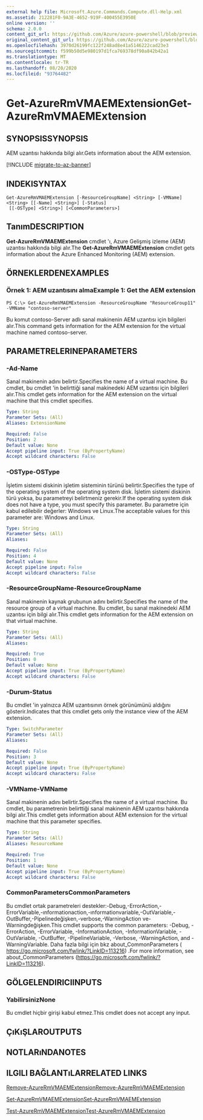 ```yaml
---
external help file: Microsoft.Azure.Commands.Compute.dll-Help.xml
ms.assetid: 212281F0-9A3E-4652-919F-400455E3950E
online version: ''
schema: 2.0.0
content_git_url: https://github.com/Azure/azure-powershell/blob/preview/src/ResourceManager/Compute/Stack/Commands.Compute/help/Get-AzureRmVMAEMExtension.md
original_content_git_url: https://github.com/Azure/azure-powershell/blob/preview/src/ResourceManager/Compute/Stack/Commands.Compute/help/Get-AzureRmVMAEMExtension.md
ms.openlocfilehash: 3970d26199fc122f248ad8e41a5146222cad23e3
ms.sourcegitcommit: f599b50d5e980197d1fca769378df90a842b42a1
ms.translationtype: MT
ms.contentlocale: tr-TR
ms.lasthandoff: 08/20/2020
ms.locfileid: "93764482"
---
```

# <span data-ttu-id="69d31-101">Get-AzureRmVMAEMExtension</span><span class="sxs-lookup"><span data-stu-id="69d31-101">Get-AzureRmVMAEMExtension</span></span>

## <span data-ttu-id="69d31-102">SYNOPSIS</span><span class="sxs-lookup"><span data-stu-id="69d31-102">SYNOPSIS</span></span>
<span data-ttu-id="69d31-103">AEM uzantısı hakkında bilgi alır.</span><span class="sxs-lookup"><span data-stu-id="69d31-103">Gets information about the AEM extension.</span></span>

[!INCLUDE [migrate-to-az-banner](../../includes/migrate-to-az-banner.md)]

## <span data-ttu-id="69d31-104">INDEKI</span><span class="sxs-lookup"><span data-stu-id="69d31-104">SYNTAX</span></span>

```
Get-AzureRmVMAEMExtension [-ResourceGroupName] <String> [-VMName] <String> [[-Name] <String>] [-Status]
 [[-OSType] <String>] [<CommonParameters>]
```

## <span data-ttu-id="69d31-105">Tanım</span><span class="sxs-lookup"><span data-stu-id="69d31-105">DESCRIPTION</span></span>
<span data-ttu-id="69d31-106">**Get-AzureRmVMAEMExtension** cmdlet 'ı, Azure Gelişmiş izleme (AEM) uzantısı hakkında bilgi alır.</span><span class="sxs-lookup"><span data-stu-id="69d31-106">The **Get-AzureRmVMAEMExtension** cmdlet gets information about the Azure Enhanced Monitoring (AEM) extension.</span></span>

## <span data-ttu-id="69d31-107">ÖRNEKLERDEN</span><span class="sxs-lookup"><span data-stu-id="69d31-107">EXAMPLES</span></span>

### <span data-ttu-id="69d31-108">Örnek 1: AEM uzantısını alma</span><span class="sxs-lookup"><span data-stu-id="69d31-108">Example 1: Get the AEM extension</span></span>
```
PS C:\> Get-AzureRmVMAEMExtension -ResourceGroupName "ResourceGroup11" -VMName "contoso-server"
```

<span data-ttu-id="69d31-109">Bu komut contoso-Server adlı sanal makinenin AEM uzantısı için bilgileri alır.</span><span class="sxs-lookup"><span data-stu-id="69d31-109">This command gets information for the AEM extension for the virtual machine named contoso-server.</span></span>

## <span data-ttu-id="69d31-110">PARAMETRELERINE</span><span class="sxs-lookup"><span data-stu-id="69d31-110">PARAMETERS</span></span>

### <span data-ttu-id="69d31-111">-Ad</span><span class="sxs-lookup"><span data-stu-id="69d31-111">-Name</span></span>
<span data-ttu-id="69d31-112">Sanal makinenin adını belirtir.</span><span class="sxs-lookup"><span data-stu-id="69d31-112">Specifies the name of a virtual machine.</span></span>
<span data-ttu-id="69d31-113">Bu cmdlet, bu cmdlet 'in belirttiği sanal makinedeki AEM uzantısı için bilgileri alır.</span><span class="sxs-lookup"><span data-stu-id="69d31-113">This cmdlet gets information for the AEM extension on the virtual machine that this cmdlet specifies.</span></span>

```yaml
Type: String
Parameter Sets: (All)
Aliases: ExtensionName

Required: False
Position: 2
Default value: None
Accept pipeline input: True (ByPropertyName)
Accept wildcard characters: False
```

### <span data-ttu-id="69d31-114">-OSType</span><span class="sxs-lookup"><span data-stu-id="69d31-114">-OSType</span></span>
<span data-ttu-id="69d31-115">İşletim sistemi diskinin işletim sisteminin türünü belirtir.</span><span class="sxs-lookup"><span data-stu-id="69d31-115">Specifies the type of the operating system of the operating system disk.</span></span>
<span data-ttu-id="69d31-116">İşletim sistemi diskinin türü yoksa, bu parametreyi belirtmeniz gerekir.</span><span class="sxs-lookup"><span data-stu-id="69d31-116">If the operating system disk does not have a type, you must specify this parameter.</span></span>
<span data-ttu-id="69d31-117">Bu parametre için kabul edilebilir değerler: Windows ve Linux.</span><span class="sxs-lookup"><span data-stu-id="69d31-117">The acceptable values for this parameter are: Windows and Linux.</span></span>

```yaml
Type: String
Parameter Sets: (All)
Aliases: 

Required: False
Position: 4
Default value: None
Accept pipeline input: False
Accept wildcard characters: False
```

### <span data-ttu-id="69d31-118">-ResourceGroupName</span><span class="sxs-lookup"><span data-stu-id="69d31-118">-ResourceGroupName</span></span>
<span data-ttu-id="69d31-119">Sanal makinenin kaynak grubunun adını belirtir.</span><span class="sxs-lookup"><span data-stu-id="69d31-119">Specifies the name of the resource group of a virtual machine.</span></span>
<span data-ttu-id="69d31-120">Bu cmdlet, bu sanal makinedeki AEM uzantısı için bilgi alır.</span><span class="sxs-lookup"><span data-stu-id="69d31-120">This cmdlet gets information for the AEM extension on that virtual machine.</span></span>

```yaml
Type: String
Parameter Sets: (All)
Aliases: 

Required: True
Position: 0
Default value: None
Accept pipeline input: True (ByPropertyName)
Accept wildcard characters: False
```

### <span data-ttu-id="69d31-121">-Durum</span><span class="sxs-lookup"><span data-stu-id="69d31-121">-Status</span></span>
<span data-ttu-id="69d31-122">Bu cmdlet 'in yalnızca AEM uzantısının örnek görünümünü aldığını gösterir.</span><span class="sxs-lookup"><span data-stu-id="69d31-122">Indicates that this cmdlet gets only the instance view of the AEM extension.</span></span>

```yaml
Type: SwitchParameter
Parameter Sets: (All)
Aliases: 

Required: False
Position: 3
Default value: None
Accept pipeline input: True (ByPropertyName)
Accept wildcard characters: False
```

### <span data-ttu-id="69d31-123">-VMName</span><span class="sxs-lookup"><span data-stu-id="69d31-123">-VMName</span></span>
<span data-ttu-id="69d31-124">Sanal makinenin adını belirtir.</span><span class="sxs-lookup"><span data-stu-id="69d31-124">Specifies the name of a virtual machine.</span></span>
<span data-ttu-id="69d31-125">Bu cmdlet, bu parametrenin belirttiği sanal makinenin AEM uzantısı hakkında bilgi alır.</span><span class="sxs-lookup"><span data-stu-id="69d31-125">This cmdlet gets information about AEM extension for the virtual machine that this parameter specifies.</span></span>

```yaml
Type: String
Parameter Sets: (All)
Aliases: ResourceName

Required: True
Position: 1
Default value: None
Accept pipeline input: True (ByPropertyName)
Accept wildcard characters: False
```

### <span data-ttu-id="69d31-126">CommonParameters</span><span class="sxs-lookup"><span data-stu-id="69d31-126">CommonParameters</span></span>
<span data-ttu-id="69d31-127">Bu cmdlet ortak parametreleri destekler:-Debug,-ErrorAction,-ErrorVariable,-ınformationaction,-ınformationvariable,-OutVariable,-OutBuffer,-Pipelinedeğişken,-verbose,-WarningAction ve-Warningdeğişken.</span><span class="sxs-lookup"><span data-stu-id="69d31-127">This cmdlet supports the common parameters: -Debug, -ErrorAction, -ErrorVariable, -InformationAction, -InformationVariable, -OutVariable, -OutBuffer, -PipelineVariable, -Verbose, -WarningAction, and -WarningVariable.</span></span> <span data-ttu-id="69d31-128">Daha fazla bilgi için bkz about_CommonParameters ( https://go.microsoft.com/fwlink/?LinkID=113216) .</span><span class="sxs-lookup"><span data-stu-id="69d31-128">For more information, see about_CommonParameters (https://go.microsoft.com/fwlink/?LinkID=113216).</span></span>

## <span data-ttu-id="69d31-129">GÖLGELENDIRICI</span><span class="sxs-lookup"><span data-stu-id="69d31-129">INPUTS</span></span>

### <span data-ttu-id="69d31-130">Yabilirsiniz</span><span class="sxs-lookup"><span data-stu-id="69d31-130">None</span></span>
<span data-ttu-id="69d31-131">Bu cmdlet hiçbir girişi kabul etmez.</span><span class="sxs-lookup"><span data-stu-id="69d31-131">This cmdlet does not accept any input.</span></span>

## <span data-ttu-id="69d31-132">ÇıKıŞLAR</span><span class="sxs-lookup"><span data-stu-id="69d31-132">OUTPUTS</span></span>

## <span data-ttu-id="69d31-133">NOTLARıNDA</span><span class="sxs-lookup"><span data-stu-id="69d31-133">NOTES</span></span>

## <span data-ttu-id="69d31-134">ILGILI BAĞLANTıLAR</span><span class="sxs-lookup"><span data-stu-id="69d31-134">RELATED LINKS</span></span>

[<span data-ttu-id="69d31-135">Remove-AzureRmVMAEMExtension</span><span class="sxs-lookup"><span data-stu-id="69d31-135">Remove-AzureRmVMAEMExtension</span></span>](./Remove-AzureRmVMAEMExtension.md)

[<span data-ttu-id="69d31-136">Set-AzureRmVMAEMExtension</span><span class="sxs-lookup"><span data-stu-id="69d31-136">Set-AzureRmVMAEMExtension</span></span>](./Set-AzureRmVMAEMExtension.md)

[<span data-ttu-id="69d31-137">Test-AzureRmVMAEMExtension</span><span class="sxs-lookup"><span data-stu-id="69d31-137">Test-AzureRmVMAEMExtension</span></span>](./Test-AzureRmVMAEMExtension.md)


